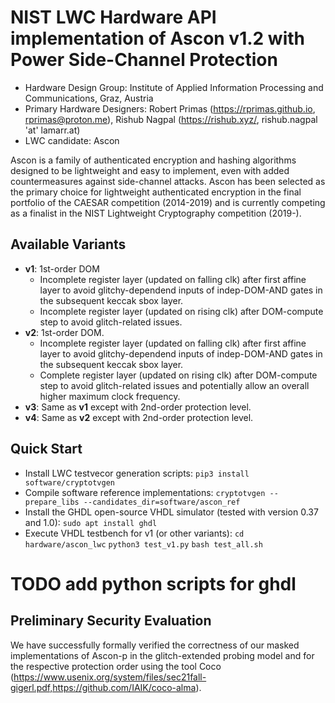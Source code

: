 # NIST LWC Hardware API implementation of Ascon v1.2 with Power Side-Channel Protection

* Hardware Design Group: Institute of Applied Information Processing and Communications, Graz, Austria
* Primary Hardware Designers: Robert Primas (https://rprimas.github.io, rprimas@proton.me), Rishub Nagpal (https://rishub.xyz/, rishub.nagpal 'at' lamarr.at)
* LWC candidate: Ascon

Ascon is a family of authenticated encryption and hashing algorithms designed to be lightweight and easy to implement, even with added countermeasures against side-channel attacks.
Ascon has been selected as the primary choice for lightweight authenticated encryption in the final portfolio of the CAESAR competition (2014-2019) and is currently competing as a finalist in the NIST Lightweight Cryptography competition (2019-). 

## Available Variants

- **v1**: 1st-order DOM
  - Incomplete register layer (updated on falling clk) after first affine layer to avoid glitchy-dependend inputs of indep-DOM-AND gates in the subsequent keccak sbox layer.
  - Incomplete register layer (updated on rising clk) after DOM-compute step to avoid glitch-related issues.
- **v2**: 1st-order DOM.
  - Incomplete register layer (updated on falling clk) after first affine layer to avoid glitchy-dependend inputs of indep-DOM-AND gates in the subsequent keccak sbox layer.
  - Complete register layer (updated on rising clk) after DOM-compute step to avoid glitch-related issues and potentially allow an overall higher maximum clock frequency.
- **v3**: Same as **v1** except with 2nd-order protection level.
- **v4**: Same as **v2** except with 2nd-order protection level.

## Quick Start

* Install LWC testvecor generation scripts:
`pip3 install software/cryptotvgen`
* Compile software reference implementations:
`cryptotvgen --prepare_libs --candidates_dir=software/ascon_ref`
* Install the GHDL open-source VHDL simulator (tested with version 0.37 and 1.0):
`sudo apt install ghdl`
* Execute VHDL testbench for v1 (or other variants):
`cd hardware/ascon_lwc`
`python3 test_v1.py`
`bash test_all.sh`

# TODO add python scripts for ghdl

## Preliminary Security Evaluation

We have successfully formally verified the correctness of our masked implementations of Ascon-p in the glitch-extended probing model and for the respective protection order using the tool Coco (https://www.usenix.org/system/files/sec21fall-gigerl.pdf,https://github.com/IAIK/coco-alma).
